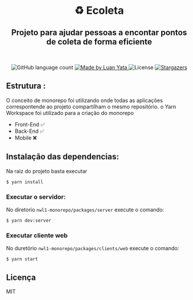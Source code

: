 <p align="center">

  <br/>
  <h1 align="center">♻️ Ecoleta</h1>
  <h2 align="center">Projeto para ajudar pessoas a encontar pontos de coleta de forma eficiente</h2>
  <br/>

  <p align="center">
  <img alt="GitHub language count" src="https://img.shields.io/github/languages/count/luanyata/nwl1-monorepo?color=%2304D361">

  <a href="https://www.linkedin.com/in/luanyata/">
    <img alt="Made by Luan Yata" src="https://img.shields.io/badge/made%20by-LuanYata-%2304D361">
  </a>

  <img alt="License" src="https://img.shields.io/badge/license-MIT-%2304D361">

  <a href="https://github.com/luanyata/nwl1-monorepo/stargazers">
    <img alt="Stargazers" src="https://img.shields.io/github/stars/luanyata/nwl1-monorepo?style=social">
  </a>
</p>

## Estrutura :

O conceito de monorepo foi utilizando onde todas as aplicações correspontende ao projeto compartilham o mesmo repositório. o Yarn Workspace foi utilizado para a criação do monorepo

* Front-End ✅
* Back-End ✅
* Mobile ❌


## Instalação das dependencias:

Na raiz do projeto basta executar

```shell
$ yarn install
```

### Executar o servidor:
No diretorio `nwl1-monorepo/packages/server` execute o comando:
```shell
$ yarn dev:server
```

### Executar cliente web

No duretório `nwl1-monorepo/packages/clients/web` execute o comando:
```
$ yarn start
```

## Licença
MIT
